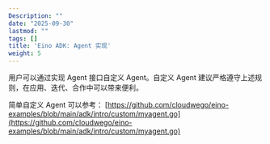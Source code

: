 ```yaml
---
Description: ""
date: "2025-09-30"
lastmod: ""
tags: []
title: 'Eino ADK: Agent 实现'
weight: 5
---
```


用户可以通过实现 Agent 接口自定义 Agent。自定义 Agent 建议严格遵守上述规则，在应用、迭代、合作中可以带来便利。

简单自定义 Agent 可以参考： [https://github.com/cloudwego/eino-examples/blob/main/adk/intro/custom/myagent.go](https://github.com/cloudwego/eino-examples/blob/main/adk/intro/custom/myagent.go)
